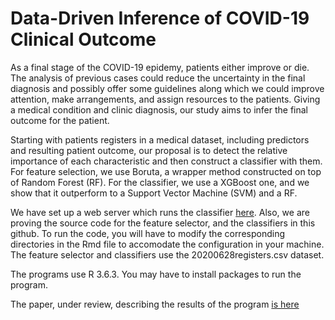 # Data-Driven Inference of COVID-19 Clinical Outcome
 

As a final stage of the COVID-19 epidemy, patients either improve or die. The analysis of previous cases could reduce the uncertainty in the final diagnosis and possibly offer some guidelines along which we could improve attention, make arrangements, and assign resources to the patients. Giving a medical condition and clinic diagnosis, our study aims to infer the final outcome for the patient. 
  
Starting with patients registers in a medical dataset, including predictors and resulting patient outcome, 
our proposal is to detect the relative importance of each characteristic and then construct a classifier with them.
For feature selection, we use Boruta, a wrapper method constructed on top of Random Forest (RF). For the classifier, we use a XGBoost one, and we show that it outperform to a Support Vector Machine (SVM) and a RF.

We have set up a web server which runs the classifier [here](http://148.204.135.200). Also, we are proving the source code for the 
feature selector, and the classifiers in this github. To run the code, you will have to 
modify the corresponding directories in the Rmd file to accomodate the configuration in your machine.
The feature selector and classifiers use the 20200628registers.csv dataset.


The programs use R 3.6.3. You may have to install packages to run the program. 

The paper, under review,  describing the results of the program [is here](AofMR_Data_Driven_Inference_of__COVID_19_qRT_PCR_Results.pdf)

